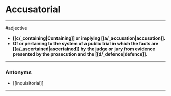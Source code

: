 # Accusatorial
---
#adjective
- **[[c/_containing|Containing]] or implying [[a/_accusation|accusation]].**
- **Of or pertaining to the system of a public trial in which the facts are [[a/_ascertained|ascertained]] by the judge or jury from evidence presented by the prosecution and the [[d/_defence|defence]].**
---
### Antonyms
- [[inquisitorial]]
---
